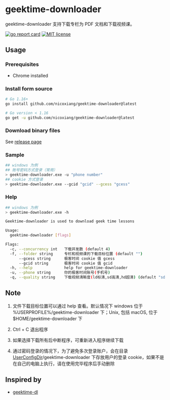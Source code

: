 # geektime-downloader

geektime-downloader 支持下载专栏为 PDF 文档和下载视频课。

[![go report card](https://goreportcard.com/badge/github.com/nicoxiang/geektime-downloader "go report card")](https://goreportcard.com/report/github.com/nicoxiang/geektime-downloader)
[![MIT license](https://img.shields.io/badge/license-MIT-brightgreen.svg)](https://opensource.org/licenses/MIT)

## Usage

### Prerequisites

- Chrome installed

### Install form source

```bash
# Go 1.16+
go install github.com/nicoxiang/geektime-downloader@latest

# Go version < 1.16
go get -u github.com/nicoxiang/geektime-downloader@latest
```

### Download binary files

See [release page](https://github.com/nicoxiang/geektime-downloader/releases)

### Sample

```bash
## windows 为例
## 账号密码方式登录（常用）
> geektime-downloader.exe -u "phone number"
## cookie 方式登录
> geektime-downloader.exe --gcid "gcid" --gcess "gcess"
```

### Help

```bash
## windows 为例
> geektime-downloader.exe -h

Geektime-downloader is used to download geek time lessons

Usage:
  geektime-downloader [flags]

Flags:
  -c, --concurrency int   下载并发数 (default 4)
  -f, --folder string     专栏和视频课的下载目标位置 (default "")
      --gcess string      极客时间 cookie 值 gcess
      --gcid string       极客时间 cookie 值 gcid
  -h, --help              help for geektime-downloader
  -u, --phone string      你的极客时间账号(手机号)
  -q, --quality string    下载视频清晰度(ld标清,sd高清,hd超清) (default "sd")
```

## Note

1. 文件下载目标位置可以通过 help 查看。默认情况下 windows 位于 %USERPROFILE%/geektime-downloader 下；Unix, 包括 macOS, 位于 $HOME/geektime-downloader 下

2. Ctrl + C 退出程序

3. 如果选择下载所有后中断程序，可重新进入程序继续下载

4. 通过密码登录的情况下，为了避免多次登录账户，会在目录 [UserConfigDir](https://pkg.go.dev/os#UserConfigDir)/geektime-downloader 下存放用户的登录 cookie，如果不是在自己的电脑上执行，请在使用完毕程序后手动删除

## Inspired by 

* [geektime-dl](https://github.com/mmzou/geektime-dl)
